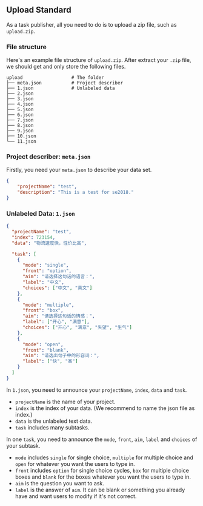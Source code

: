 ## Upload Standard

As a task publisher, all you need to do is to upload a zip file, such as `upload.zip`.

### File structure

Here's an example file structure of `upload.zip`. After extract your `.zip` file, we should get and only store the following files.

```
upload                  # The folder
├── meta.json           # Project describer
├── 1.json              # Unlabeled data
├── 2.json
├── 3.json
├── 4.json
├── 5.json
├── 6.json
├── 7.json
├── 8.json
├── 9.json
├── 10.json
└── 11.json
```


### Project describer: `meta.json`

Firstly, you need your `meta.json` to describe your data set.

```json
{
    "projectName": "test",
    "description": "This is a test for se2018."
}
```

### Unlabeled Data: `1.json`

```json
{
  "projectName": "test",
  "index": 723154,
  "data": "物流速度快，性价比高",

  "task": [
    {
      "mode": "single", 
      "front": "option",
      "aim": "请选择这句话的语言：",
      "label": "中文",
      "choices": ["中文", "英文"]
    },
    {
      "mode": "multiple",
      "front": "box",
      "aim": "请选择这句话的情感：",
      "label": ["开心", "满意"],
      "choices": ["开心", "满意", "失望", "生气"]
    },
    {
      "mode": "open",
      "front": "blank",
      "aim": "请选出句子中的形容词：",
      "label": ["快", "高"]
    }
  ]
}
```

In `1.json`, you need to announce your `projectName`, `index`, `data` and `task`.
- `projectName` is the name of your project.
- `index` is the index of your data. (We recommend to name the json file as index.) 
- `data` is the unlabeled text data.
- `task` includes many subtasks.

In one `task`, you need to announce the `mode`, `front`, `aim`, `label` and `choices` of your subtask.
- `mode` includes `single` for single choice, `multiple` for multiple choice and `open` for whatever you want the users to type in.
- `front` includes `option` for single choice cycles, `box` for multiple choice boxes and `blank` for the boxes whatever you want the users to type in.
- `aim` is the question you want to ask.
- `label` is the answer of `aim`. It can be blank or something you already have and want users to modify if it's not correct.

